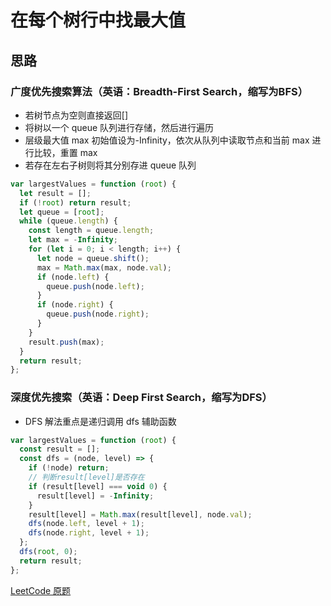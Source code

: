 # 在每个树行中找最大值

## 思路

### 广度优先搜索算法（英语：Breadth-First Search，缩写为BFS）

- 若树节点为空则直接返回[]
- 将树以一个 queue 队列进行存储，然后进行遍历
- 层级最大值 max 初始值设为-Infinity，依次从队列中读取节点和当前 max 进行比较，重置 max
- 若存在左右子树则将其分别存进 queue 队列

```js
var largestValues = function (root) {
  let result = [];
  if (!root) return result;
  let queue = [root];
  while (queue.length) {
    const length = queue.length;
    let max = -Infinity;
    for (let i = 0; i < length; i++) {
      let node = queue.shift();
      max = Math.max(max, node.val);
      if (node.left) {
        queue.push(node.left);
      }
      if (node.right) {
        queue.push(node.right);
      }
    }
    result.push(max);
  }
  return result;
};
```

### 深度优先搜索（英语：Deep First Search，缩写为DFS）

- DFS 解法重点是递归调用 dfs 辅助函数

```js
var largestValues = function (root) {
  const result = [];
  const dfs = (node, level) => {
    if (!node) return;
    // 判断result[level]是否存在
    if (result[level] === void 0) {
      result[level] = -Infinity;
    }
    result[level] = Math.max(result[level], node.val);
    dfs(node.left, level + 1);
    dfs(node.right, level + 1);
  };
  dfs(root, 0);
  return result;
};
```

[LeetCode 原题](https://leetcode-cn.com/problems/find-largest-value-in-each-tree-row)
